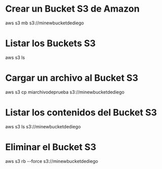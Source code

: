 # Crear un Bucket S3 de Amazon
aws s3 mb s3://minewbucketdediego

# Listar los Buckets S3
aws s3 ls

# Cargar un archivo al Bucket S3
aws s3 cp miarchivodeprueba s3://minewbucketdediego

# Listar los contenidos del Bucket S3
aws s3 ls s3://minewbucketdediego

# Eliminar el Bucket S3
aws s3 rb --force s3://minewbucketdediego

